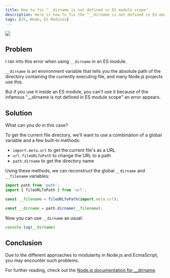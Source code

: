 ```yaml
---
title: How to fix "__dirname is not defined in ES module scope"
description: Here is how to fix the "__dirname is not defined in ES module scope" error
tags: [JS, Node, ES Modules]
---
```


<Image src="/static/images/es-module.png" />

## Problem

I ran into this error when using ```__dirname``` in an ES module.

```__dirname``` is an environment variable that tells you the absolute path of the directory containing the currently
executing file, and many Node.js projects use this.

But if you use it inside an ES module, you can't use it because of the infamous "__dirname is not defined in ES module scope"
an error appears.

## Solution

What can you do in this case?

To get the current file directory, we'll want to use a combination of a global variable and a few built-in methods:

- `import.meta.url` to get the current file's as a URL
- `url.fileURLToPath` to change the URL to a path
- `path.dirname` to get the directory name


Using these methods, we can reconstruct the global `__dirname` and `__filename` variables:

```js
import path from 'path';
import { fileURLToPath } from 'url';

const __filename = fileURLToPath(import.meta.url);

const __dirname = path.dirname(__filename);
```

Now you can use `__dirname` as usual:

```js
console.log(__dirname)
```

## Conclusion

Due to the different approaches to modularity in Node.js and EcmaScript, you may encounter such problems.

For further reading, check out the [Node.js documentation for __dirname](https://nodejs.org/docs/latest/api/modules.html#modules_dirname).
